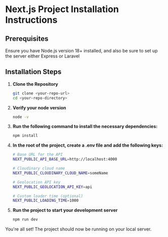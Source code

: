 # Next.js Project Installation Instructions

## Prerequisites

Ensure you have Node.js version 18+ installed, and also be sure to set up the server either Express or Laravel

## Installation Steps

1. **Clone the Repository**

   ```bash
   git clone <your-repo-url>
   cd <your-repo-directory>
   ```

2. **Verify your node version**

   ```bash
   node -v
   ```

3. **Run the following command to install the necessary dependencies:**

   ```bash
   npm install
   ```

4. **In the root of the project, create a .env file and add the following keys:**

   ```bash
   # Base URL for the API
   NEXT_PUBLIC_API_BASE_URL=http://localhost:4000

   # Cloudinary cloud name
   NEXT_PUBLIC_CLOUDINARY_CLOUD_NAME=someName

   # Geolocation API key
   NEXT_PUBLIC_GEOLOCATION_API_KEY=api

   # Custom loader time (optional)
   NEXT_PUBLIC_LOADING_TIME=1000
   ```

5. **Run the project to start your development server**
   ```bash
   npm run dev
   ```

You're all set! The project should now be running on your local server.
